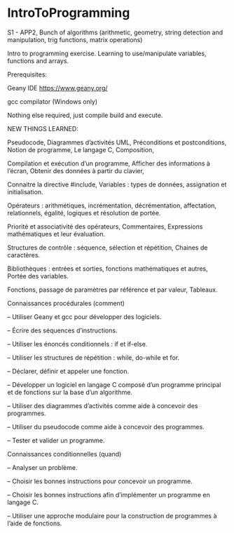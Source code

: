 # IntroToProgramming

S1 - APP2, Bunch of algorithms (arithmetic, geometry, string detection and manipulation, trig functions, matrix operations)

Intro to programming exercise. Learning to use/manipulate variables, functions and arrays.


Prerequisites:

Geany IDE https://www.geany.org/

gcc compilator (Windows only)

Nothing else required, just compile build and execute.


NEW THINGS LEARNED:

Pseudocode, Diagrammes d’activités UML, Préconditions et postconditions, Notion de programme, Le langage C, Composition, 

Compilation et exécution d’un programme, Afficher des informations à l’écran, Obtenir des données à partir du clavier, 

Connaitre la directive #include, Variables : types de données, assignation et initialisation.

Opérateurs : arithmétiques, incrémentation, décrémentation, affectation, relationnels, égalité, logiques et résolution de portée.

Priorité et associativité des opérateurs, Commentaires, Expressions mathématiques et leur évaluation.

Structures de contrôle : séquence, sélection et répétition, Chaines de caractères.

Bibliothèques : entrées et sorties, fonctions mathématiques et autres, Portée des variables.

Fonctions, passage de paramètres par référence et par valeur, Tableaux.


Connaissances procédurales (comment)

– Utiliser Geany et gcc pour développer des logiciels.

– Écrire des séquences d’instructions.

– Utiliser les énoncés conditionnels : if et if-else.

– Utiliser les structures de répétition : while, do-while et for.

– Déclarer, définir et appeler une fonction.

– Développer un logiciel en langage C composé d’un programme principal et de fonctions sur la base d’un algorithme.

– Utiliser des diagrammes d’activités comme aide à concevoir des programmes.

– Utiliser du pseudocode comme aide à concevoir des programmes.

– Tester et valider un programme.


Connaissances conditionnelles (quand)

– Analyser un problème.

– Choisir les bonnes instructions pour concevoir un programme.

– Choisir les bonnes instructions afin d’implémenter un programme en langage C.

– Utiliser une approche modulaire pour la construction de programmes à l’aide de
fonctions.

